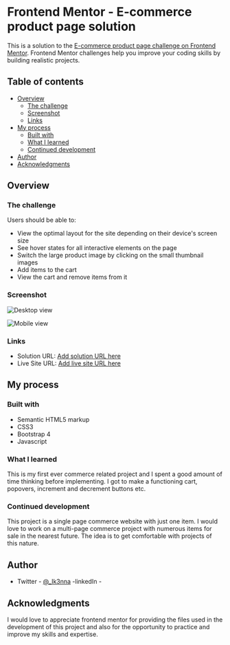 # Frontend Mentor - E-commerce product page solution

This is a solution to the [E-commerce product page challenge on Frontend Mentor](https://www.frontendmentor.io/challenges/ecommerce-product-page-UPsZ9MJp6). Frontend Mentor challenges help you improve your coding skills by building realistic projects.

## Table of contents

- [Overview](#overview)
  - [The challenge](#the-challenge)
  - [Screenshot](#screenshot)
  - [Links](#links)
- [My process](#my-process)
  - [Built with](#built-with)
  - [What I learned](#what-i-learned)
  - [Continued development](#continued-development)
- [Author](#author)
- [Acknowledgments](#acknowledgments)


## Overview

### The challenge

Users should be able to:

- View the optimal layout for the site depending on their device's screen size
- See hover states for all interactive elements on the page
- Switch the large product image by clicking on the small thumbnail images
- Add items to the cart
- View the cart and remove items from it

### Screenshot

![Desktop view](https://user-images.githubusercontent.com/101594456/187399226-0163d08e-64e4-473f-a9b2-1f6aea3a8477.png)



![Mobile view](https://user-images.githubusercontent.com/101594456/187399391-a28b1535-74c3-4c5b-80e0-d1095eb53840.png)

### Links

- Solution URL: [Add solution URL here](https://your-solution-url.com)
- Live Site URL: [Add live site URL here](https://your-live-site-url.com)

## My process

### Built with

- Semantic HTML5 markup
- CSS3
- Bootstrap 4
- Javascript

### What I learned

This is my first ever commerce related project and I spent a good amount of time thinking before implementing. I got to make a functioning cart, popovers, increment and decrement buttons etc. 

### Continued development

This project is a single page commerce website with just one item. I would love to work on a multi-page commerce project with numerous items for sale in the nearest future. The idea is to get comfortable with projects of this nature.

## Author

- Twitter - [@_Ik3nna](https://www.twitter.com/_Ik3nna)
-linkedIn - 

## Acknowledgments

I would love to appreciate frontend mentor for providing the files used in the development of this project and also for the opportunity to practice and improve my skills and expertise.



